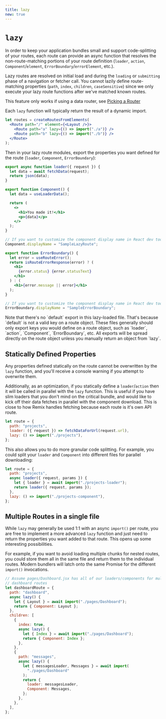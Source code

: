 ```yaml
---
title: lazy
new: true
---
```


# `lazy`

In order to keep your application bundles small and support code-splitting of your routes, each route can provide an async function that resolves the non-route-matching portions of your route definition (`loader`, `action`, `Component`/`element`, `ErrorBoundary`/`errorElement`, etc.).

Lazy routes are resolved on initial load and during the `loading` or `submitting` phase of a navigation or fetcher call. You cannot lazily define route-matching properties (`path`, `index`, `children`, `caseSensitive`) since we only execute your lazy route functions after we've matched known routes.

<docs-warning>This feature only works if using a data router, see [Picking a Router][pickingarouter]</docs-warning>

Each `lazy` function will typically return the result of a dynamic import.

```jsx
let routes = createRoutesFromElements(
  <Route path="/" element={<Layout />}>
    <Route path="a" lazy={() => import("./a")} />
    <Route path="b" lazy={() => import("./b")} />
  </Route>
);
```

Then in your lazy route modules, export the properties you want defined for the route (`loader`, `Component`, `ErrorBoundary`):

```jsx
export async function loader({ request }) {
  let data = await fetchData(request);
  return json(data);
}

export function Component() {
  let data = useLoaderData();

  return (
    <>
      <h1>You made it!</h1>
      <p>{data}</p>
    </>
  );
}

// If you want to customize the component display name in React dev tools:
Component.displayName = "SampleLazyRoute";

export function ErrorBoundary() {
  let error = useRouteError();
  return isRouteErrorResponse(error) ? (
    <h1>
      {error.status} {error.statusText}
    </h1>
  ) : (
    <h1>{error.message || error}</h1>
  );
}

// If you want to customize the component display name in React dev tools:
ErrorBoundary.displayName = "SampleErrorBoundary";
```

<docs-info>
Note that there's no `default` export in this lazy-loaded file.  That's because `default` is not a valid key on a route object.  These files generally should only export keys you would define on a route object, such as `loader`, `action`, `Component`, `ErrorBoundary`, etc.  All exports will be spread directly on the route object unless you manually return an object from `lazy`.
</docs-info>

## Statically Defined Properties

Any properties defined statically on the route cannot be overwritten by the `lazy` function, and you'll receive a console warning if you attempt to overwrite them.

Additionally, as an optimization, if you statically define a `loader`/`action` then it will be called in parallel with the `lazy` function. This is useful if you have slim loaders that you don't mind on the critical bundle, and would like to kick off their data fetches in parallel with the component download. This is close to how Remix handles fetching because each route is it's own API route.

```js
let route = {
  path: "projects",
  loader: ({ request }) => fetchDataForUrl(request.url),
  lazy: () => import("./projects"),
};
```

This also allows you to do more granular code splitting. For example, you could split your `loader` and `Component` into different files for parallel downloading:

```js
let route = {
  path: "projects",
  async loader({ request, params }) {
    let { loader } = await import("./projects-loader");
    return loader({ request, params });
  },
  lazy: () => import("./projects-component"),
};
```

## Multiple Routes in a single file

While `lazy` may generally be used 1:1 with an async `import()` per route, you are free to implement a more advanced `lazy` function and just need to return the properties you want added to that route. This opens up some interesting possibilities.

For example, if you want to avoid loading multiple chunks for nested routes, you could store them all in the same file and return them to the individual routes. Modern bundlers will latch onto the same Promise for the different `import()` invocations.

```js
// Assume pages/Dashboard.jsx has all of our loaders/components for multiple
// dashboard routes
let dashboardRoute = {
  path: "dashboard",
  async lazy() {
    let { Layout } = await import("./pages/Dashboard");
    return { Component: Layout };
  },
  children: [
    {
      index: true,
      async lazy() {
        let { Index } = await import("./pages/Dashboard");
        return { Component: Index };
      },
    },
    {
      path: "messages",
      async lazy() {
        let { messagesLoader, Messages } = await import(
          "./pages/Dashboard"
        );
        return {
          loader: messagesLoader,
          Component: Messages,
        };
      },
    },
  ],
};
```

[pickingarouter]: ../routers/picking-a-router
